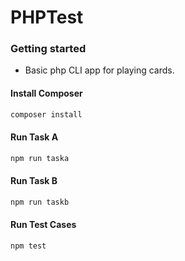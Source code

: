 # PHPTest


### Getting started

- Basic php CLI app for playing cards.


#### Install Composer 

```sh
composer install
```

#### Run Task A
  
  ```sh
  npm run taska
  ```

#### Run Task B

  ```sh
  npm run taskb
  ```

#### Run Test Cases

  ```sh
  npm test
  ```

